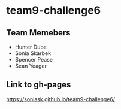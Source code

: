 # team9-challenge6

## Team Memebers

* Hunter Dube
* Sonia Skarbek
* Spencer Pease
* Sean Yeager


## Link to gh-pages
https://soniask.github.io/team9-challenge6/